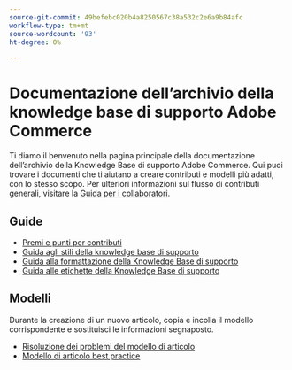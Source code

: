 ```yaml
---
source-git-commit: 49befebc020b4a8250567c38a532c2e6a9b84afc
workflow-type: tm+mt
source-wordcount: '93'
ht-degree: 0%

---
```

# Documentazione dell’archivio della knowledge base di supporto Adobe Commerce

Ti diamo il benvenuto nella pagina principale della documentazione dell’archivio della Knowledge Base di supporto Adobe Commerce.
Qui puoi trovare i documenti che ti aiutano a creare contributi e modelli più adatti, con lo stesso scopo.
Per ulteriori informazioni sul flusso di contributi generali, visitare la [Guida per i collaboratori](../.github/CONTRIBUTING.md).

## Guide

* [Premi e punti per contributi](contribution-points.md)
* [Guida agli stili della knowledge base di supporto](guides/support-kb-styleguide.md)
* [Guida alla formattazione della Knowledge Base di supporto](guides/kb-formatting-guide.md)
* [Guida alle etichette della Knowledge Base di supporto](guides/kb-labels-guide.md)

## Modelli

Durante la creazione di un nuovo articolo, copia e incolla il modello corrispondente e sostituisci le informazioni segnaposto.

* [Risoluzione dei problemi del modello di articolo](article-templates/troubleshooting-template.md)
* [Modello di articolo best practice](article-templates/best-practice-template.md)
